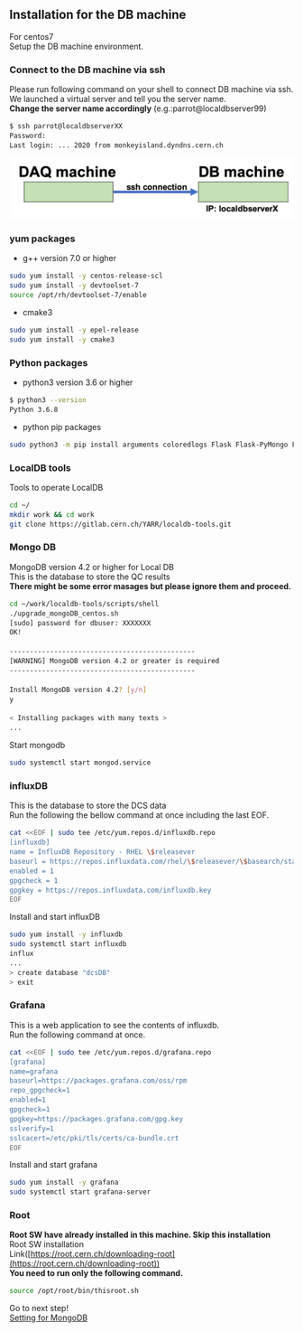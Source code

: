 ## Installation for the DB machine
For centos7<br>
Setup the DB machine environment.

### Connect to the DB machine via ssh

Please run following command on your shell to connect DB machine via ssh.<br>
We launched a virtual server and tell you the server name.<br>
**Change the server name accordingly** (e.g.:parrot@localdbserver99)<br>

```bash
$ ssh parrot@localdbserverXX
Password:
Last login: ... 2020 from monkeyisland.dyndns.cern.ch
```
![ssh connection](../images/qc-flow/ssh_connection.png)

### yum packages
- g++ version 7.0 or higher<br>
```bash
sudo yum install -y centos-release-scl
sudo yum install -y devtoolset-7
source /opt/rh/devtoolset-7/enable
```

- cmake3

```bash
sudo yum install -y epel-release
sudo yum install -y cmake3
```
### Python packages

- python3 version 3.6 or higher

```bash
$ python3 --version
Python 3.6.8
```

- python pip packages
```bash
sudo python3 -m pip install arguments coloredlogs Flask Flask-PyMongo Flask-HTTPAuth Flask-Mail pdf2image Pillow prettytable pymongo python-dateutil PyYAML pytz plotly matplotlib numpy requests tzlocal itkdb influxdb pandas
```

### LocalDB tools
Tools to operate LocalDB
```bash
cd ~/
mkdir work && cd work
git clone https://gitlab.cern.ch/YARR/localdb-tools.git
```

### Mongo DB

MongoDB version 4.2 or higher for Local DB<br>
This is the database to store the QC results<br>
**There might be some error masages but please ignore them and proceed.**
```bash
cd ~/work/localdb-tools/scripts/shell
./upgrade_mongoDB_centos.sh
[sudo] password for dbuser: XXXXXXX
OK!

----------------------------------------------
[WARNING] MongoDB version 4.2 or greater is required
----------------------------------------------

Install MongoDB version 4.2? [y/n]
y

< Installing packages with many texts >
...
```
Start mongodb

```bash
sudo systemctl start mongod.service
```
### influxDB

This is the database to store the DCS data<br>
Run the following the bellow command at once including the last EOF.
```bash
cat <<EOF | sudo tee /etc/yum.repos.d/influxdb.repo
[influxdb]
name = InfluxDB Repository - RHEL \$releasever
baseurl = https://repos.influxdata.com/rhel/\$releasever/\$basearch/stable
enabled = 1
gpgcheck = 1
gpgkey = https://repos.influxdata.com/influxdb.key
EOF
```
Install and start influxDB
```bash
sudo yum install -y influxdb
sudo systemctl start influxdb
influx
...
> create database "dcsDB"
> exit
```
### Grafana
This is a web application to see the contents of influxdb.<br>
Run the following command at once.
```bash
cat <<EOF | sudo tee /etc/yum.repos.d/grafana.repo
[grafana]
name=grafana
baseurl=https://packages.grafana.com/oss/rpm
repo_gpgcheck=1
enabled=1
gpgcheck=1
gpgkey=https://packages.grafana.com/gpg.key
sslverify=1
sslcacert=/etc/pki/tls/certs/ca-bundle.crt
EOF
```

Install and start grafana
```bash
sudo yum install -y grafana
sudo systemctl start grafana-server
```

### Root
**Root SW have already installed in this machine. Skip this installation**<br>
Root SW installation<br>
Link([https://root.cern.ch/downloading-root](https://root.cern.ch/downloading-root))<br>
**You need to run only the following command.**
```bash
source /opt/root/bin/thisroot.sh
```
Go to next step!<br>
[Setting for MongoDB](mongodb.md)<br>
